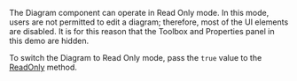 The Diagram component can operate in Read Only mode. In this mode, users are not permitted to edit a diagram; therefore, most of the UI elements are disabled. It is for this reason that the Toolbox and Properties panel in this demo are hidden.

To switch the Diagram to Read Only mode, pass the `true` value to the [ReadOnly](https://docs.devexpress.com/AspNetCore/DevExtreme.AspNet.Mvc.Builders.DiagramBuilder.ReadOnly.overloads) method.
